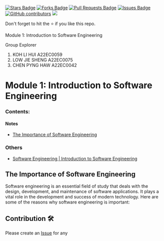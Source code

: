 <a href="https://github.com/drshahizan/software-engineering/stargazers"><img src="https://img.shields.io/github/stars/drshahizan/software-engineering" alt="Stars Badge"/></a>
<a href="https://github.com/drshahizan/software-engineering/network/members"><img src="https://img.shields.io/github/forks/drshahizan/software-engineering" alt="Forks Badge"/></a>
<a href="https://github.com/drshahizan/software-engineering/pulls"><img src="https://img.shields.io/github/issues-pr/drshahizan/software-engineering" alt="Pull Requests Badge"/></a>
<a href="https://github.com/drshahizan/software-engineering"><img src="https://img.shields.io/github/issues/drshahizan/software-engineering" alt="Issues Badge"/></a>
<a href="https://github.com/drshahizan/software-engineering/graphs/contributors"><img alt="GitHub contributors" src="https://img.shields.io/github/contributors/drshahizan/software-engineering?color=2b9348"></a>
![](https://visitor-badge.glitch.me/badge?page_id=drshahizan/software-engineering)

Don't forget to hit the :star: if you like this repo.


Module 1: Introduction to Software Engineering 

Group Explorer
1. KOH LI HUI A22EC0059
2. LOW JIE SHENG A22EC0075
3. CHEN PYNG HAW A22EC0042



# Module 1: Introduction to Software Engineering 

### Contents:
#### Notes
- [The Importance of Software Engineering](#the-importance-of-software-engineering)

### Others
- [Software Engineering | Introduction to Software Engineering](https://www.geeksforgeeks.org/software-engineering-introduction-to-software-engineering/)


## The Importance of Software Engineering

Software engineering is an essential field of study that deals with the design, development, and maintenance of software applications. It plays a vital role in the development and success of modern technology. Here are some of the reasons why software engineering is important:


## Contribution 🛠️
Please create an [Issue](https://github.com/drshahizan/software-engineering/issues) for any 
